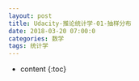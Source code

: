 ```yaml
---
layout: post
title: Udacity-推论统计学-01-抽样分布
date: 2018-03-20 07:00:0
categories: 数学
tags: 统计学
---
```

* content
{:toc}

